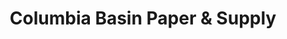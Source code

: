 ---
title: "Columbia Basin Paper & Supply"
url: /pasco/columbia-basin-paper-und-supply/
shop: Allgemein
---